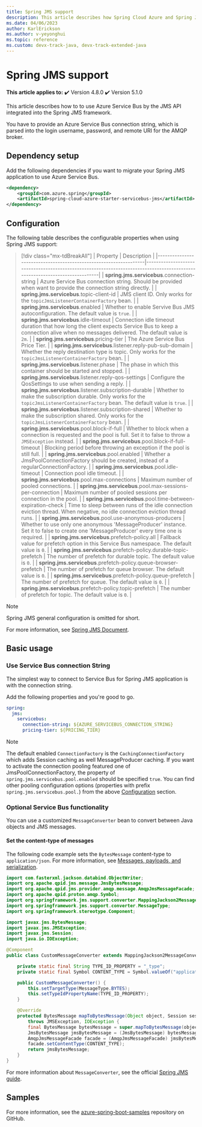 ```yaml
---
title: Spring JMS support
description: This article describes how Spring Cloud Azure and Spring JMS can be used together.
ms.date: 04/06/2023
author: KarlErickson
ms.author: v-yeyonghui
ms.topic: reference
ms.custom: devx-track-java, devx-track-extended-java
---
```


# Spring JMS support

**This article applies to:** ✔️ Version 4.8.0 ✔️ Version 5.1.0

This article describes how to to use Azure Service Bus by the JMS API integrated into the Spring JMS framework.

You have to provide an Azure Service Bus connection string, which is parsed into the login username, password, and remote URI for the AMQP broker.

## Dependency setup

Add the following dependencies if you want to migrate your Spring JMS application to use Azure Service Bus.

```xml
<dependency>
    <groupId>com.azure.spring</groupId>
    <artifactId>spring-cloud-azure-starter-servicebus-jms</artifactId>
</dependency>
```

## Configuration

The following table describes the configurable properties when using Spring JMS support:

> [!div class="mx-tdBreakAll"]
> | Property                                                         | Description                                                                                                                |
> |------------------------------------------------------------------|----------------------------------------------------------------------------------------------------------------------------|
> | **spring.jms.servicebus**.connection-string                      | Azure Service Bus connection string. Should be provided when want to provide the connection string directly.               |
> | **spring.jms.servicebus**.topic-client-id                        | JMS client ID. Only works for the `topicJmsListenerContainerFactory` bean.                                                |
> | **spring.jms.servicebus**.enabled                                | Whether to enable Servive Bus JMS autoconfiguration. The default value is `true`.                                            |
> | **spring.jms.servicebus**.idle-timeout                           | Connection idle timeout duration that how long the client expects Service Bus to keep a connection alive when no messages delivered. The default value is `2m`. |
> | **spring.jms.servicebus**.pricing-tier                           | The Azure Service Bus Price Tier.                                                                                          |
> | **spring.jms.servicebus**.listener.reply-pub-sub-domain          | Whether the reply destination type is topic. Only works for the `topicJmsListenerContainerFactory` bean.                  |
> | **spring.jms.servicebus**.listener.phase                         | The phase in which this container should be started and stopped.                                                           |
> | **spring.jms.servicebus**.listener.reply-qos-settings            | Configure the QosSettings to use when sending a reply.                                                                     |
> | **spring.jms.servicebus**.listener.subscription-durable          | Whether to make the subscription durable. Only works for the `topicJmsListenerContainerFactory` bean. The default value is `true`. |
> | **spring.jms.servicebus**.listener.subscription-shared           | Whether to make the subscription shared. Only works for the `topicJmsListenerContainerFactory` bean.                      |
> | **spring.jms.servicebus**.pool.block-if-full                     | Whether to block when a connection is requested and the pool is full. Set it to false to throw a `JMSException` instead.   |
> | **spring.jms.servicebus**.pool.block-if-full-timeout             | Blocking period before throwing an exception if the pool is still full.                                                    |
> | **spring.jms.servicebus**.pool.enabled                           | Whether a JmsPoolConnectionFactory should be created, instead of a regularConnectionFactory.                               |
> | **spring.jms.servicebus**.pool.idle-timeout                      | Connection pool idle timeout.                                                                                              |
> | **spring.jms.servicebus**.pool.max-connections                   | Maximum number of pooled connections.                                                                                      |
> | **spring.jms.servicebus**.pool.max-sessions-per-connection       | Maximum number of pooled sessions per connection in the pool.                                                              |
> | **spring.jms.servicebus**.pool.time-between-expiration-check     | Time to sleep between runs of the idle connection eviction thread. When negative, no idle connection eviction thread runs. |
> | **spring.jms.servicebus**.pool.use-anonymous-producers           | Whether to use only one anonymous 'MessageProducer' instance. Set it to false to create one 'MessageProducer' every time one is required. |
> | **spring.jms.servicebus**.prefetch-policy.all                    | Fallback value for prefetch option in this Service Bus namespace. The default value is `0`.                                |
> | **spring.jms.servicebus**.prefetch-policy.durable-topic-prefetch | The number of prefetch for durable topic. The default value is `0`.                                                        |
> | **spring.jms.servicebus**.prefetch-policy.queue-browser-prefetch | The number of prefetch for queue browser. The default value is `0`.                                                        |
> | **spring.jms.servicebus**.prefetch-policy.queue-prefetch         | The number of prefetch for queue. The default value is `0`.                                                                |
> | **spring.jms.servicebus**.prefetch-policy.topic-prefetch         | The number of prefetch for topic. The default value is `0`.                                                                |

> [!NOTE]
> Spring JMS general configuration is omitted for short.

For more information, see [Spring JMS Document](https://docs.spring.io/spring-framework/docs/3.2.x/spring-framework-reference/html/jms.html).

## Basic usage

### Use Service Bus connection String

The simplest way to connect to Service Bus for Spring JMS application is with the connection string.

Add the following properties and you're good to go.

```yaml
spring:
  jms:
    servicebus:
      connection-string: ${AZURE_SERVICEBUS_CONNECTION_STRING}
      pricing-tier: ${PRICING_TIER}
```

> [!NOTE]
> The default enabled `ConnectionFactory` is the `CachingConnectionFactory` which adds Session caching as well MessageProducer caching. If you want to activate the connection pooling featured one of JmsPoolConnectionFactory, the property of `spring.jms.servicebus.pool.enabled` should be specified `true`. You can find other pooling configuration options (properties with prefix `spring.jms.servicebus.pool.`) from the above [Configuration](#configuration) section.

### Optional Service Bus functionality

You can use a customized `MessageConverter` bean to convert between Java objects and JMS messages.

#### Set the content-type of messages

The following code example sets the `BytesMessage` content-type to `application/json`. For more information, see [Messages, payloads, and serialization](/azure/service-bus-messaging/service-bus-messages-payloads).

```java
import com.fasterxml.jackson.databind.ObjectWriter;
import org.apache.qpid.jms.message.JmsBytesMessage;
import org.apache.qpid.jms.provider.amqp.message.AmqpJmsMessageFacade;
import org.apache.qpid.proton.amqp.Symbol;
import org.springframework.jms.support.converter.MappingJackson2MessageConverter;
import org.springframework.jms.support.converter.MessageType;
import org.springframework.stereotype.Component;

import javax.jms.BytesMessage;
import javax.jms.JMSException;
import javax.jms.Session;
import java.io.IOException;

@Component
public class CustomMessageConverter extends MappingJackson2MessageConverter {

    private static final String TYPE_ID_PROPERTY = "_type";
    private static final Symbol CONTENT_TYPE = Symbol.valueOf("application/json");

    public CustomMessageConverter() {
        this.setTargetType(MessageType.BYTES);
        this.setTypeIdPropertyName(TYPE_ID_PROPERTY);
    }

    @Override
    protected BytesMessage mapToBytesMessage(Object object, Session session, ObjectWriter objectWriter)
        throws JMSException, IOException {
        final BytesMessage bytesMessage = super.mapToBytesMessage(object, session, objectWriter);
        JmsBytesMessage jmsBytesMessage = (JmsBytesMessage) bytesMessage;
        AmqpJmsMessageFacade facade = (AmqpJmsMessageFacade) jmsBytesMessage.getFacade();
        facade.setContentType(CONTENT_TYPE);
        return jmsBytesMessage;
    }
}
```

For more information about `MessageConverter`, see the official [Spring JMS guide](https://spring.io/guides/gs/messaging-jms/).

## Samples

For more information, see the [azure-spring-boot-samples](https://github.com/Azure-Samples/azure-spring-boot-samples/tree/main) repository on GitHub.
